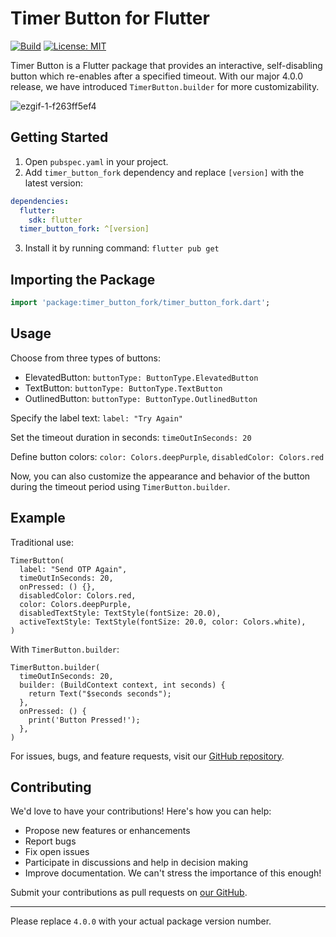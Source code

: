 
# Timer Button for Flutter

[![Build](https://img.shields.io/badge/build-4.0.0-brightgreen)](https://github.com/chetanxpatil/timer_button_fork)
[![License: MIT](https://img.shields.io/badge/license-MIT-blue.svg)](https://opensource.org/licenses/MIT)

Timer Button is a Flutter package that provides an interactive, self-disabling button which re-enables after a specified timeout. With our major 4.0.0 release, we have introduced `TimerButton.builder` for more customizability.

![ezgif-1-f263ff5ef4](https://github.com/chetanxpatil/timer_button_fork/assets/71105582/8d7e4805-ca27-4d6c-859e-3ffe3c7d183c)

## Getting Started

1. Open `pubspec.yaml` in your project.
2. Add `timer_button_fork` dependency and replace `[version]` with the latest version:

```yaml
dependencies:
  flutter:
    sdk: flutter
  timer_button_fork: ^[version]
```
3. Install it by running command: `flutter pub get`

## Importing the Package

```dart
import 'package:timer_button_fork/timer_button_fork.dart';
```

## Usage

Choose from three types of buttons:

- ElevatedButton: `buttonType: ButtonType.ElevatedButton`
- TextButton: `buttonType: ButtonType.TextButton`
- OutlinedButton: `buttonType: ButtonType.OutlinedButton`

Specify the label text: `label: "Try Again"`

Set the timeout duration in seconds: `timeOutInSeconds: 20`

Define button colors: `color: Colors.deepPurple`, `disabledColor: Colors.red`

Now, you can also customize the appearance and behavior of the button during the timeout period using `TimerButton.builder`.

## Example

Traditional use:
```
TimerButton(
  label: "Send OTP Again",
  timeOutInSeconds: 20,
  onPressed: () {},
  disabledColor: Colors.red,
  color: Colors.deepPurple,
  disabledTextStyle: TextStyle(fontSize: 20.0),
  activeTextStyle: TextStyle(fontSize: 20.0, color: Colors.white),
)
```

With `TimerButton.builder`:

```
TimerButton.builder(
  timeOutInSeconds: 20,
  builder: (BuildContext context, int seconds) {
    return Text("$seconds seconds");
  },
  onPressed: () {
    print('Button Pressed!');
  },
)
```

For issues, bugs, and feature requests, visit our [GitHub repository](https://github.com/chetanxpatil/timer_button_fork).

## Contributing

We'd love to have your contributions! Here's how you can help:

- Propose new features or enhancements
- Report bugs
- Fix open issues
- Participate in discussions and help in decision making
- Improve documentation. We can't stress the importance of this enough!

Submit your contributions as pull requests on [our GitHub](https://github.com/chetanxpatil/timer_button_fork).

---

Please replace `4.0.0` with your actual package version number.
